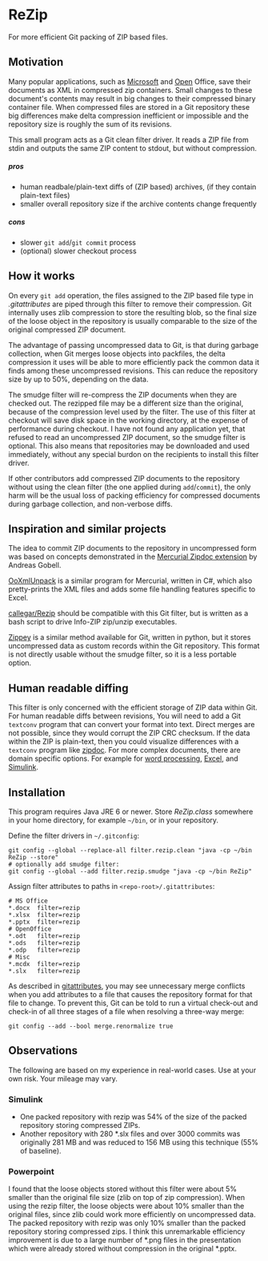 # ReZip
For more efficient Git packing of ZIP based files.

## Motivation

Many popular applications, such as
[Microsoft](http://en.wikipedia.org/wiki/Office_Open_XML) and
[Open](http://en.wikipedia.org/wiki/OpenDocument) Office,
save their documents as XML in compressed zip containers.
Small changes to these document's contents may result in big changes to their
compressed binary container file.
When compressed files are stored in a Git repository
these big differences make delta compression inefficient or impossible
and the repository size is roughly the sum of its revisions.

This small program acts as a Git clean filter driver.
It reads a ZIP file from stdin and outputs the same ZIP content to stdout,
but without compression.

##### pros

+ human readbale/plain-text diffs of (ZIP based) archives,
  (if they contain plain-text files)
+ smaller overall repository size if the archive contents change frequently

##### cons

- slower `git add`/`git commit` process
- (optional) slower checkout process

## How it works

On every `git add` operation, the files assigned to the ZIP based file type in
_.gitattributes_ are piped through this filter to remove their compression.
Git internally uses zlib compression to store the resulting blob,
so the final size of the loose object in the repository is usually comparable
to the size of the original compressed ZIP document.

The advantage of passing uncompressed data to Git,
is that during garbage collection,
when Git merges loose objects into packfiles,
the delta compression it uses will be able to more efficiently pack the common
data it finds among these uncompressed revisions.
This can reduce the repository size by up to 50%, depending on the data.

The smudge filter will re-compress the
ZIP documents when they are checked out.
The rezipped file may be a different size than the original,
because of the compression level used by the filter.
The use of this filter at checkout will save disk space in the working
directory, at the expense of performance during checkout.
I have not found any application yet, that refused to read an
uncompressed ZIP document, so the smudge filter is optional.
This also means that repositories may be downloaded and used immediately,
without any special burdon on the recipients to install this filter driver.

If other contributors add compressed ZIP documents to the repository
without using the clean filter (the one applied during `add`/`commit`),
the only harm will be the usual loss of packing efficiency for compressed
documents during garbage collection, and non-verbose diffs.

## Inspiration and similar projects

The idea to commit ZIP documents to the repository in uncompressed form was
based on concepts demonstrated in the
[Mercurial Zipdoc extension](http://mercurial.selenic.com/wiki/ZipdocExtension)
by Andreas Gobell.

[OoXmlUnpack](https://bitbucket.org/htilabs/ooxmlunpack) is a similar program
for Mercurial, written in C#, which also pretty-prints the XML files and adds
some file handling features specific to Excel.

[callegar/Rezip](https://github.com/callegar/Rezip) should be compatible with
this Git filter, but is written as a bash script to drive Info-ZIP zip/unzip
executables.

[Zippey](https://bitbucket.org/sippey/zippey) is a similar method available
for Git, written in python,
but it stores uncompressed data as custom records within the Git repository.
This format is not directly usable without the smudge filter, so it is a less
portable option.

## Human readable diffing

This filter is only concerned with the efficient storage of ZIP data within Git.
For human readable diffs between revisions,
You will need to add a Git `textconv` program that can convert your format into text.
Direct merges are not possible, since they would corrupt the ZIP CRC checksum.
If the data within the ZIP is plain-text,
then you could visualize differences with a `textconv` program like
[zipdoc](https://github.com/costerwi/zipdoc).
For more complex documents, there are domain specific options.
For example for
[word processing](http://blog.martinfenner.org/2014/08/25/using-microsoft-word-with-git/),
[Excel](https://github.com/tokuhirom/git-xlsx-textconv),
and
[Simulink](https://github.com/costerwi/simulink-mergeDiff).

## Installation

This program requires Java JRE 6 or newer.
Store _ReZip.class_ somewhere in your home directory,
for example `~/bin`, or in your repository.

Define the filter drivers in `~/.gitconfig`:
```
git config --global --replace-all filter.rezip.clean "java -cp ~/bin ReZip --store"
# optionally add smudge filter:
git config --global --add filter.rezip.smudge "java -cp ~/bin ReZip"
```

Assign filter attributes to paths in `<repo-root>/.gitattributes`:
```
# MS Office
*.docx  filter=rezip
*.xlsx  filter=rezip
*.pptx  filter=rezip
# OpenOffice
*.odt   filter=rezip
*.ods   filter=rezip
*.odp   filter=rezip
# Misc
*.mcdx  filter=rezip
*.slx   filter=rezip
```

As described in [gitattributes](http://git-scm.com/docs/gitattributes),
you may see unnecessary merge conflicts when you add attributes to a file that
causes the repository format for that file to change.
To prevent this, Git can be told to run a virtual check-out and check-in of all
three stages of a file when resolving a three-way merge:
```
git config --add --bool merge.renormalize true
```

## Observations

The following are based on my experience in real-world cases.
Use at your own risk.
Your mileage may vary.

### Simulink

* One packed repository with rezip was 54% of the size of the packed repository
  storing compressed ZIPs.
* Another repository with 280 \*.slx files and over 3000 commits was originally 281 MB
  and was reduced to 156 MB using this technique (55% of baseline).

### Powerpoint

I found that the loose objects stored without this filter were about 5% smaller
than the original file size (zlib on top of zip compression).
When using the rezip filter, the loose objects were about 10% smaller than the
original files, since zlib could work more efficiently on uncompressed data.
The packed repository with rezip was only 10% smaller than the packed repository
storing compressed zips.
I think this unremarkable efficiency improvement is due to a large number of
\*.png files in the presentation which were already stored without compression in the original \*.pptx.

